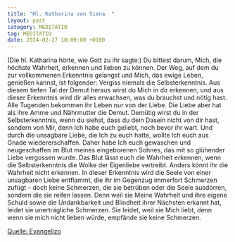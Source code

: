 ```yaml
---
title: "Hl. Katharina von Siena  "
layout: post
category: MEDITATIO
tag: MEDITATIO
date: 2024-02-27 10:00:00 +0100
---
```

(Die hl. Katharina hörte, wie Gott zu ihr sagte:) Du bittest darum, Mich, die höchste Wahrheit, erkennen und lieben zu können. Der Weg, auf dem du zur vollkommenen Erkenntnis gelangst und Mich, das ewige Leben, genießen kannst, ist folgender: Vergiss niemals die Selbsterkenntnis. Aus diesem tiefen Tal der Demut heraus wirst du Mich in dir erkennen, und aus dieser Erkenntnis wird dir alles erwachsen, was du brauchst und nötig hast.<!--more--> Alle Tugenden bekommen ihr Leben nur von der Liebe. Die Liebe aber hat als ihre Amme und Nährmutter die Demut. Demütig wirst du in der Selbsterkenntnis, wenn du siehst, dass du dein Dasein nicht von dir hast, sondern von Mir, denn Ich habe euch geliebt, noch bevor ihr wart. Und durch die unsagbare Liebe, die Ich zu euch hatte, wollte Ich euch aus Gnade wiedererschaffen. Daher habe Ich euch gewaschen und neugeschaffen im Blut meines eingeborenen Sohnes, das mit so glühender Liebe vergossen wurde.
Das Blut lässt euch die Wahrheit erkennen, wenn die Selbsterkenntnis die Wolke der Eigenliebe vertreibt. Anders könnt ihr die Wahrheit nicht erkennen. In dieser Erkenntnis wird die Seele von einer unsagbaren Liebe entflammt, die ihr im Gegenzug immerfort Schmerzen zufügt – doch keine Schmerzen, die sie betrüben oder die Seele ausdörren, sondern die sie reifen lassen. Denn weil sie Meine Wahrheit und ihre eigene Schuld sowie die Undankbarkeit und Blindheit ihrer Nächsten erkannt hat, leidet sie unerträgliche Schmerzen. Sie leidet, weil sie Mich liebt, denn wenn sie mich nicht lieben würde, empfände sie keine Schmerzen.

[Quelle: Evangelizo](https://evangeliumtagfuertag.org/DE/gospel)